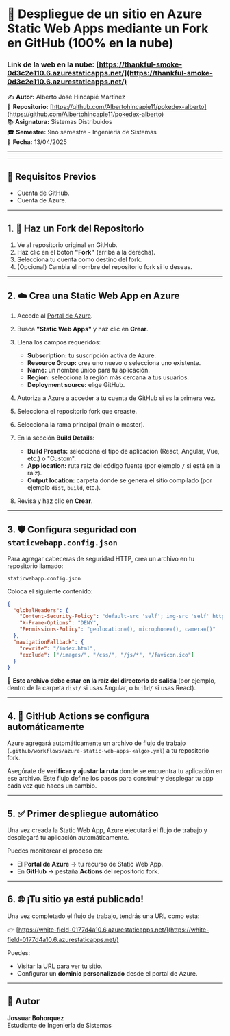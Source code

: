 # 🚀 Despliegue de un sitio en Azure Static Web Apps mediante un Fork en GitHub (100% en la nube)

### Link de la web en la nube: [https://thankful-smoke-0d3c2e110.6.azurestaticapps.net/](https://thankful-smoke-0d3c2e110.6.azurestaticapps.net/)

✍️ **Autor:** Alberto José Hincapié Martínez   
📂 **Repositorio:** [https://github.com/Albertohincapie11/pokedex-alberto](https://github.com/Albertohincapie11/pokedex-alberto)   
📚 **Asignatura:** Sistemas Distribuidos   
🎓 **Semestre:** 9no semestre - Ingeniería de Sistemas   
📅 **Fecha:** 13/04/2025 

---
---

## 🧾 Requisitos Previos

- Cuenta de GitHub.
- Cuenta de Azure.

---

## 1. 🔱 Haz un Fork del Repositorio

1. Ve al repositorio original en GitHub.  
2. Haz clic en el botón **"Fork"** (arriba a la derecha).  
3. Selecciona tu cuenta como destino del fork.  
4. (Opcional) Cambia el nombre del repositorio fork si lo deseas.

---

## 2. ☁️ Crea una Static Web App en Azure

1. Accede al [Portal de Azure](https://portal.azure.com).
2. Busca **"Static Web Apps"** y haz clic en **Crear**.
3. Llena los campos requeridos:

   - **Subscription:** tu suscripción activa de Azure.
   - **Resource Group:** crea uno nuevo o selecciona uno existente.
   - **Name:** un nombre único para tu aplicación.
   - **Region:** selecciona la región más cercana a tus usuarios.
   - **Deployment source:** elige GitHub.

4. Autoriza a Azure a acceder a tu cuenta de GitHub si es la primera vez.
5. Selecciona el repositorio fork que creaste.
6. Selecciona la rama principal (main o master).
7. En la sección **Build Details**:

   - **Build Presets:** selecciona el tipo de aplicación (React, Angular, Vue, etc.) o "Custom".
   - **App location:** ruta raíz del código fuente (por ejemplo `/` si está en la raíz).
   - **Output location:** carpeta donde se genera el sitio compilado (por ejemplo `dist`, `build`, etc.).

8. Revisa y haz clic en **Crear**.

---

## 3. 🛡️ Configura seguridad con `staticwebapp.config.json`

Para agregar cabeceras de seguridad HTTP, crea un archivo en tu repositorio llamado:

```
staticwebapp.config.json
```

Coloca el siguiente contenido:

```json
{
  "globalHeaders": {
    "Content-Security-Policy": "default-src 'self'; img-src 'self' https://raw.githubusercontent.com https://pokeapi.co https://assets.pokemon.com; script-src 'self' 'unsafe-inline'; style-src 'self' 'unsafe-inline' https://fonts.googleapis.com; font-src 'self' https://fonts.gstatic.com; connect-src 'self' https://beta.pokeapi.co",
    "X-Frame-Options": "DENY",
    "Permissions-Policy": "geolocation=(), microphone=(), camera=()"
  },
  "navigationFallback": {
    "rewrite": "/index.html",
    "exclude": ["/images/", "/css/", "/js/*", "/favicon.ico"]
  }
}
```

📌 **Este archivo debe estar en la raíz del directorio de salida** (por ejemplo, dentro de la carpeta `dist/` si usas Angular, o `build/` si usas React).

---

## 4. 🤖 GitHub Actions se configura automáticamente

Azure agregará automáticamente un archivo de flujo de trabajo (`.github/workflows/azure-static-web-apps-<algo>.yml`) a tu repositorio fork.

Asegúrate de **verificar y ajustar la ruta** donde se encuentra tu aplicación en ese archivo. Este flujo define los pasos para construir y desplegar tu app cada vez que haces un cambio.

---

## 5. ✅ Primer despliegue automático

Una vez creada la Static Web App, Azure ejecutará el flujo de trabajo y desplegará tu aplicación automáticamente.

Puedes monitorear el proceso en:

- El **Portal de Azure** → tu recurso de Static Web App.
- En **GitHub** → pestaña **Actions** del repositorio fork.

---

## 6. 🌐 ¡Tu sitio ya está publicado!

Una vez completado el flujo de trabajo, tendrás una URL como esta:

👉 [https://white-field-0177d4a10.6.azurestaticapps.net/](https://white-field-0177d4a10.6.azurestaticapps.net/)

Puedes:

- Visitar la URL para ver tu sitio.
- Configurar un **dominio personalizado** desde el portal de Azure.

---

## 🙌 Autor

**Jossuar Bohorquez**  
Estudiante de Ingeniería de Sistemas
